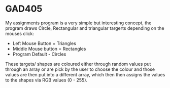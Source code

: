 # GAD405
My assignments program is a very simple but interesting concept, the program draws Circle, Rectangular and triangular targerts 
depending on the mouses click: 
- Left Mouse Button = Triangles 
- Middle Mouse button = Rectangles
- Program Default - Circles

These targets/ shapes are coloured either through random values put through an array or are pick by the user to choose the colour and
those values are then put into a different array, which then then assigns the values to the shapes via RGB values (0 - 255). 
